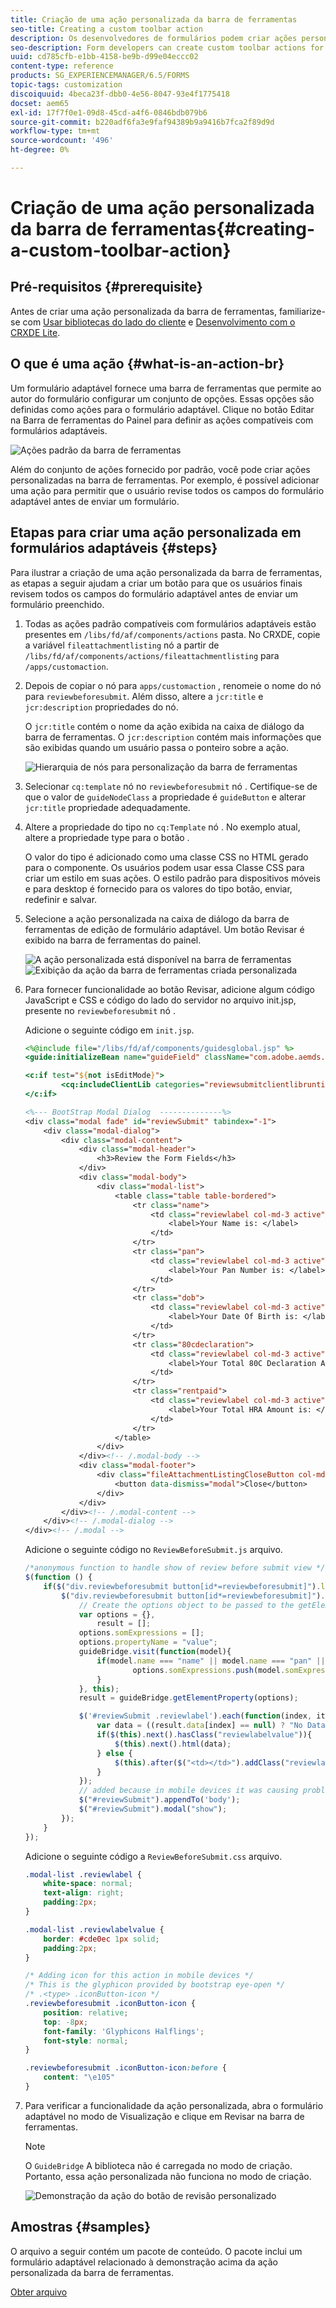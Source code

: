 ```yaml
---
title: Criação de uma ação personalizada da barra de ferramentas
seo-title: Creating a custom toolbar action
description: Os desenvolvedores de formulários podem criar ações personalizadas da barra de ferramentas para formulários adaptáveis no AEM Forms. O uso de ações personalizadas por autores de formulários pode fornecer mais fluxos de trabalho e opções aos usuários finais.
seo-description: Form developers can create custom toolbar actions for adaptive forms in AEM Forms. Using custom actions form authors can provide more workflows and options to their end users.
uuid: cd785cfb-e1bb-4158-be9b-d99e04eccc02
content-type: reference
products: SG_EXPERIENCEMANAGER/6.5/FORMS
topic-tags: customization
discoiquuid: 4beca23f-dbb0-4e56-8047-93e4f1775418
docset: aem65
exl-id: 17f7f0e1-09d8-45cd-a4f6-0846bdb079b6
source-git-commit: b220adf6fa3e9faf94389b9a9416b7fca2f89d9d
workflow-type: tm+mt
source-wordcount: '496'
ht-degree: 0%

---
```


# Criação de uma ação personalizada da barra de ferramentas{#creating-a-custom-toolbar-action}

## Pré-requisitos {#prerequisite}

Antes de criar uma ação personalizada da barra de ferramentas, familiarize-se com [Usar bibliotecas do lado do cliente](/help/sites-developing/clientlibs.md) e [Desenvolvimento com o CRXDE Lite](/help/sites-developing/developing-with-crxde-lite.md).

## O que é uma ação {#what-is-an-action-br}

Um formulário adaptável fornece uma barra de ferramentas que permite ao autor do formulário configurar um conjunto de opções. Essas opções são definidas como ações para o formulário adaptável. Clique no botão Editar na Barra de ferramentas do Painel para definir as ações compatíveis com formulários adaptáveis.

![Ações padrão da barra de ferramentas](assets/default_toolbar_actions.png)

Além do conjunto de ações fornecido por padrão, você pode criar ações personalizadas na barra de ferramentas. Por exemplo, é possível adicionar uma ação para permitir que o usuário revise todos os campos do formulário adaptável antes de enviar um formulário.

## Etapas para criar uma ação personalizada em formulários adaptáveis {#steps}

Para ilustrar a criação de uma ação personalizada da barra de ferramentas, as etapas a seguir ajudam a criar um botão para que os usuários finais revisem todos os campos do formulário adaptável antes de enviar um formulário preenchido.

1. Todas as ações padrão compatíveis com formulários adaptáveis estão presentes em `/libs/fd/af/components/actions` pasta. No CRXDE, copie a variável `fileattachmentlisting` nó a partir de `/libs/fd/af/components/actions/fileattachmentlisting` para `/apps/customaction`.

1. Depois de copiar o nó para `apps/customaction` , renomeie o nome do nó para `reviewbeforesubmit`. Além disso, altere a `jcr:title` e `jcr:description` propriedades do nó.

   O `jcr:title` contém o nome da ação exibida na caixa de diálogo da barra de ferramentas. O `jcr:description` contém mais informações que são exibidas quando um usuário passa o ponteiro sobre a ação.

   ![Hierarquia de nós para personalização da barra de ferramentas](assets/action3.png)

1. Selecionar `cq:template` nó no `reviewbeforesubmit` nó . Certifique-se de que o valor de `guideNodeClass` a propriedade é `guideButton` e alterar `jcr:title` propriedade adequadamente.
1. Altere a propriedade do tipo no `cq:Template` nó . No exemplo atual, altere a propriedade type para o botão .

   O valor do tipo é adicionado como uma classe CSS no HTML gerado para o componente. Os usuários podem usar essa Classe CSS para criar um estilo em suas ações. O estilo padrão para dispositivos móveis e para desktop é fornecido para os valores do tipo botão, enviar, redefinir e salvar.

1. Selecione a ação personalizada na caixa de diálogo da barra de ferramentas de edição de formulário adaptável. Um botão Revisar é exibido na barra de ferramentas do painel.

   ![A ação personalizada está disponível na barra de ferramentas](assets/custom_action_available_in_toolbar.png) ![Exibição da ação da barra de ferramentas criada personalizada](assets/action7.png)

1. Para fornecer funcionalidade ao botão Revisar, adicione algum código JavaScript e CSS e código do lado do servidor no arquivo init.jsp, presente no `reviewbeforesubmit` nó .

   Adicione o seguinte código em `init.jsp`.

   ```jsp
   <%@include file="/libs/fd/af/components/guidesglobal.jsp" %>
   <guide:initializeBean name="guideField" className="com.adobe.aemds.guide.common.GuideButton"/>
   
   <c:if test="${not isEditMode}">
           <cq:includeClientLib categories="reviewsubmitclientlibruntime" />
   </c:if>
   
   <%--- BootStrap Modal Dialog  --------------%>
   <div class="modal fade" id="reviewSubmit" tabindex="-1">
       <div class="modal-dialog">
           <div class="modal-content">
               <div class="modal-header">
                   <h3>Review the Form Fields</h3>
               </div>
               <div class="modal-body">
                   <div class="modal-list">
                       <table class="table table-bordered">
                           <tr class="name">
                               <td class="reviewlabel col-md-3 active">
                                   <label>Your Name is: </label>
                               </td>
                           </tr>
                           <tr class="pan">
                               <td class="reviewlabel col-md-3 active">
                                   <label>Your Pan Number is: </label>
                               </td>
                           </tr>
                           <tr class="dob">
                               <td class="reviewlabel col-md-3 active">
                                   <label>Your Date Of Birth is: </label>
                               </td>
                           </tr>
                           <tr class="80cdeclaration">
                               <td class="reviewlabel col-md-3 active">
                                   <label>Your Total 80C Declaration Amount is: </label>
                               </td>
                           </tr>
                           <tr class="rentpaid">
                               <td class="reviewlabel col-md-3 active">
                                   <label>Your Total HRA Amount is: </label>
                               </td>
                           </tr>
                       </table>
                   </div>
               </div><!-- /.modal-body -->
               <div class="modal-footer">
                   <div class="fileAttachmentListingCloseButton col-md-2 col-xs-2 col-sm-2">
                       <button data-dismiss="modal">Close</button>
                   </div>
               </div>
           </div><!-- /.modal-content -->
       </div><!-- /.modal-dialog -->
   </div><!-- /.modal -->
   ```

   Adicione o seguinte código no `ReviewBeforeSubmit.js` arquivo.

   ```javascript
   /*anonymous function to handle show of review before submit view */
   $(function () {
       if($("div.reviewbeforesubmit button[id*=reviewbeforesubmit]").length > 0) {
           $("div.reviewbeforesubmit button[id*=reviewbeforesubmit]").click(function(){
               // Create the options object to be passed to the getElementProperty API
               var options = {},
                   result = [];
               options.somExpressions = [];
               options.propertyName = "value";
               guideBridge.visit(function(model){
                   if(model.name === "name" || model.name === "pan" || model.name === "dateofbirth" || model.name === "total" || model.name === "totalmonthlyrent"){
                           options.somExpressions.push(model.somExpression);
                   }
               }, this);
               result = guideBridge.getElementProperty(options);
   
               $('#reviewSubmit .reviewlabel').each(function(index, item){
                   var data = ((result.data[index] == null) ? "No Data Filled" : result.data[index]);
                   if($(this).next().hasClass("reviewlabelvalue")){
                       $(this).next().html(data);
                   } else {
                       $(this).after($("<td></td>").addClass("reviewlabelvalue col-md-6 active").html(data));
                   }
               });
               // added because in mobile devices it was causing problem of backdrop
               $("#reviewSubmit").appendTo('body');
               $("#reviewSubmit").modal("show");
           });
       }
   });
   ```

   Adicione o seguinte código a `ReviewBeforeSubmit.css` arquivo.

   ```css
   .modal-list .reviewlabel {
       white-space: normal;
       text-align: right;
       padding:2px;
   }
   
   .modal-list .reviewlabelvalue {
       border: #cde0ec 1px solid;
       padding:2px;
   }
   
   /* Adding icon for this action in mobile devices */
   /* This is the glyphicon provided by bootstrap eye-open */
   /* .<type> .iconButton-icon */
   .reviewbeforesubmit .iconButton-icon {
       position: relative;
       top: -8px;
       font-family: 'Glyphicons Halflings';
       font-style: normal;
   }
   
   .reviewbeforesubmit .iconButton-icon:before {
       content: "\e105"
   }
   ```

1. Para verificar a funcionalidade da ação personalizada, abra o formulário adaptável no modo de Visualização e clique em Revisar na barra de ferramentas.

   >[!NOTE]
   >
   >O `GuideBridge` A biblioteca não é carregada no modo de criação. Portanto, essa ação personalizada não funciona no modo de criação.

   ![Demonstração da ação do botão de revisão personalizado](assets/action9.png)

## Amostras {#samples}

O arquivo a seguir contém um pacote de conteúdo. O pacote inclui um formulário adaptável relacionado à demonstração acima da ação personalizada da barra de ferramentas.

[Obter arquivo](assets/customtoolbaractiondemo.zip)
